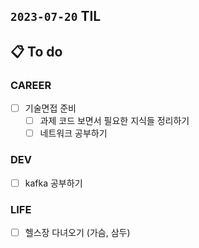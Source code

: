 ## `2023-07-20` TIL

## 📋 To do

### CAREER
  
- [ ] 기술면접 준비
  - [ ] 과제 코드 보면서 필요한 지식들 정리하기
  - [ ] 네트워크 공부하기

### DEV

- [ ] kafka 공부하기

### LIFE

- [ ] 헬스장 다녀오기 (가슴, 삼두)